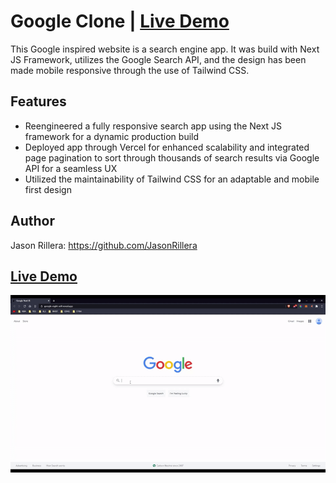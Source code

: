 # Google Clone | [Live Demo](https://google-eight-self.vercel.app/)

This Google inspired website is a search engine app. It was build with Next JS Framework, utilizes the Google Search API, and the design has been made mobile responsive through the use of Tailwind CSS.

## Features

- Reengineered a fully responsive search app using the Next JS framework for a dynamic production build
- Deployed app through Vercel for enhanced scalability and integrated page pagination to sort through thousands
  of search results via Google API for a seamless UX
- Utilized the maintainability of Tailwind CSS for an adaptable and mobile first design

## Author

Jason Rillera: https://github.com/JasonRillera

## [Live Demo](https://google-eight-self.vercel.app/)

![Google Large Gif](GoogleGif.gif)
